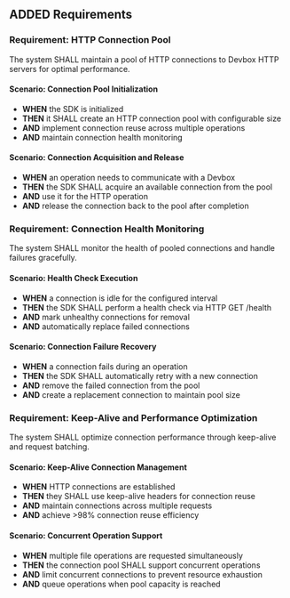 ## ADDED Requirements

### Requirement: HTTP Connection Pool
The system SHALL maintain a pool of HTTP connections to Devbox HTTP servers for optimal performance.

#### Scenario: Connection Pool Initialization
- **WHEN** the SDK is initialized
- **THEN** it SHALL create an HTTP connection pool with configurable size
- **AND** implement connection reuse across multiple operations
- **AND** maintain connection health monitoring

#### Scenario: Connection Acquisition and Release
- **WHEN** an operation needs to communicate with a Devbox
- **THEN** the SDK SHALL acquire an available connection from the pool
- **AND** use it for the HTTP operation
- **AND** release the connection back to the pool after completion

### Requirement: Connection Health Monitoring
The system SHALL monitor the health of pooled connections and handle failures gracefully.

#### Scenario: Health Check Execution
- **WHEN** a connection is idle for the configured interval
- **THEN** the SDK SHALL perform a health check via HTTP GET /health
- **AND** mark unhealthy connections for removal
- **AND** automatically replace failed connections

#### Scenario: Connection Failure Recovery
- **WHEN** a connection fails during an operation
- **THEN** the SDK SHALL automatically retry with a new connection
- **AND** remove the failed connection from the pool
- **AND** create a replacement connection to maintain pool size

### Requirement: Keep-Alive and Performance Optimization
The system SHALL optimize connection performance through keep-alive and request batching.

#### Scenario: Keep-Alive Connection Management
- **WHEN** HTTP connections are established
- **THEN** they SHALL use keep-alive headers for connection reuse
- **AND** maintain connections across multiple requests
- **AND** achieve >98% connection reuse efficiency

#### Scenario: Concurrent Operation Support
- **WHEN** multiple file operations are requested simultaneously
- **THEN** the connection pool SHALL support concurrent operations
- **AND** limit concurrent connections to prevent resource exhaustion
- **AND** queue operations when pool capacity is reached